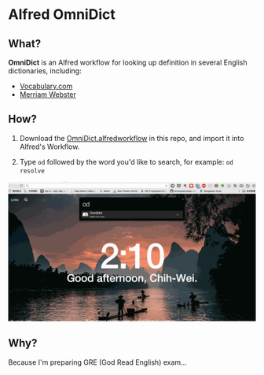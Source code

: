Alfred OmniDict
==================

## What?

**OmniDict** is an Alfred workflow for looking up definition in several English
dictionaries, including:

- [Vocabulary.com](http://www.vocabulary.com/)
- [Merriam Webster](http://www.merriam-webster.com/)

## How?

1. Download the [OmniDict.alfredworkflow](https://github.com/lazywei/alfred-omnidict/blob/master/OmniDict.alfredworkflow) in this repo, and import it into Alfred's Workflow.

2. Type `od` followed by the word you'd like to search, for example: `od resolve`

![DEMO](https://raw.githubusercontent.com/lazywei/alfred-omnidict/master/demo.gif)

## Why?

Because I'm preparing GRE (God Read English) exam...

